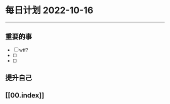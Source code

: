 
#  每日计划 2022-10-16
---
## 重要的事
- [ ]  wtf?
- [ ]  
- [ ]  



## 提升自己

  



## [[00.index]]










